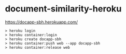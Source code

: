# document-similarity-heroku


https://docapp-sbh.herokuapp.com/

```
> heroku login
> heroku container:login
> heroku create docapp-sbh
> heroku container:push web --app docapp-sbh
> heroku container:release web
```
